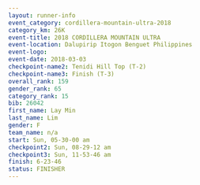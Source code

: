 ```yaml
---
layout: runner-info 
event_category: cordillera-mountain-ultra-2018 
category_km: 26K 
event-title: 2018 CORDILLERA MOUNTAIN ULTRA 
event-location: Dalupirip Itogon Benguet Philippines 
event-logo: 
event-date: 2018-03-03 
checkpoint-name2: Tenidi Hill Top (T-2) 
checkpoint-name3: Finish (T-3) 
overall_rank: 159
gender_rank: 65
category_rank: 15
bib: 26042
first_name: Lay Min
last_name: Lim
gender: F
team_name: n/a
start: Sun, 05-30-00 am
checkpoint2: Sun, 08-29-12 am
checkpoint3: Sun, 11-53-46 am
finish: 6-23-46
status: FINISHER
---
```

